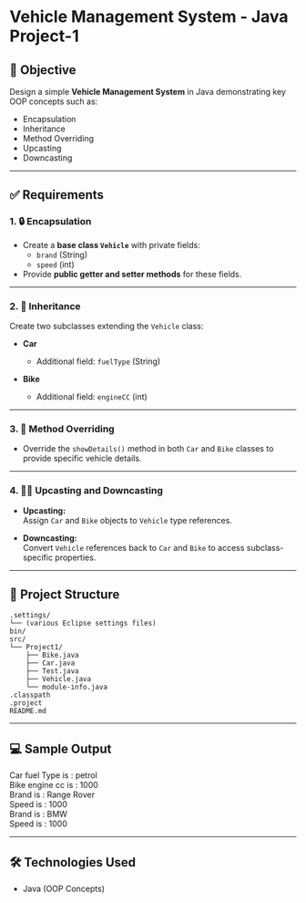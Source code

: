 # Vehicle Management System - Java Project-1

## 🎯 Objective
Design a simple **Vehicle Management System** in Java demonstrating key OOP concepts such as:
- Encapsulation
- Inheritance
- Method Overriding
- Upcasting
- Downcasting

---

## ✅ Requirements

### 1. 🔒 Encapsulation
- Create a **base class `Vehicle`** with private fields:
  - `brand` (String)
  - `speed` (int)
- Provide **public getter and setter methods** for these fields.

---

### 2. 🧬 Inheritance
Create two subclasses extending the `Vehicle` class:

- **Car**  
  - Additional field: `fuelType` (String)

- **Bike**  
  - Additional field: `engineCC` (int)

---

### 3. 🔁 Method Overriding
- Override the `showDetails()` method in both `Car` and `Bike` classes to provide specific vehicle details.

---

### 4. 🔼🔽 Upcasting and Downcasting

- **Upcasting:**  
  Assign `Car` and `Bike` objects to `Vehicle` type references.

- **Downcasting:**  
  Convert `Vehicle` references back to `Car` and `Bike` to access subclass-specific properties.

---
## 📁 Project Structure

```
.settings/
└── (various Eclipse settings files)
bin/
src/
└── Project1/
    ├── Bike.java
    ├── Car.java
    ├── Test.java
    ├── Vehicle.java
    └── module-info.java
.classpath
.project
README.md
```
---

## 💻 Sample Output
Car fuel Type is : petrol  
Bike engine cc is : 1000  
Brand is : Range Rover  
Speed is : 1000  
Brand is : BMW  
Speed is : 1000

---

## 🛠️ Technologies Used
- Java (OOP Concepts)


